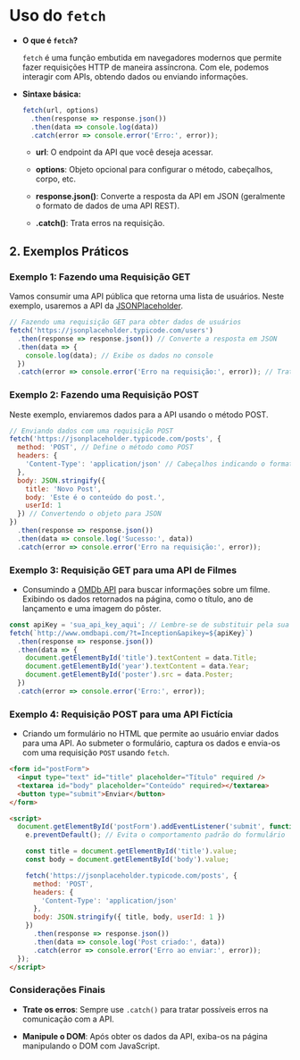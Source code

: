 # Uso do `fetch`

- **O que é `fetch`?**

  `fetch` é uma função embutida em navegadores modernos que permite fazer requisições HTTP de maneira assíncrona. Com ele, podemos interagir com APIs, obtendo dados ou enviando informações.

- **Sintaxe básica:**

  ```javascript
  fetch(url, options)
    .then(response => response.json())
    .then(data => console.log(data))
    .catch(error => console.error('Erro:', error));
  ```

  - **url**: O endpoint da API que você deseja acessar.

  - **options**: Objeto opcional para configurar o método, cabeçalhos, corpo, etc.

  - **response.json()**: Converte a resposta da API em JSON (geralmente o formato de dados de uma API REST).

  - **.catch()**: Trata erros na requisição.

## 2. Exemplos Práticos

### Exemplo 1: Fazendo uma Requisição GET

Vamos consumir uma API pública que retorna uma lista de usuários. Neste exemplo, usaremos a API da [JSONPlaceholder](https://jsonplaceholder.typicode.com).

```javascript
// Fazendo uma requisição GET para obter dados de usuários
fetch('https://jsonplaceholder.typicode.com/users')
  .then(response => response.json()) // Converte a resposta em JSON
  .then(data => {
    console.log(data); // Exibe os dados no console
  })
  .catch(error => console.error('Erro na requisição:', error)); // Tratamento de erros
```

### Exemplo 2: Fazendo uma Requisição POST

Neste exemplo, enviaremos dados para a API usando o método POST.

```javascript
// Enviando dados com uma requisição POST
fetch('https://jsonplaceholder.typicode.com/posts', {
  method: 'POST', // Define o método como POST
  headers: {
    'Content-Type': 'application/json' // Cabeçalhos indicando o formato dos dados enviados
  },
  body: JSON.stringify({
    title: 'Novo Post',
    body: 'Este é o conteúdo do post.',
    userId: 1
  }) // Convertendo o objeto para JSON
})
  .then(response => response.json())
  .then(data => console.log('Sucesso:', data))
  .catch(error => console.error('Erro na requisição:', error));
```

### Exemplo 3: Requisição GET para uma API de Filmes

- Consumindo a [OMDb API](http://www.omdbapi.com/) para buscar informações sobre um filme. Exibindo os dados retornados na página, como o título, ano de lançamento e uma imagem do pôster.

```javascript
const apiKey = 'sua_api_key_aqui'; // Lembre-se de substituir pela sua chave de API
fetch(`http://www.omdbapi.com/?t=Inception&apikey=${apiKey}`)
  .then(response => response.json())
  .then(data => {
    document.getElementById('title').textContent = data.Title;
    document.getElementById('year').textContent = data.Year;
    document.getElementById('poster').src = data.Poster;
  })
  .catch(error => console.error('Erro:', error));
```

### Exemplo 4: Requisição POST para uma API Fictícia

- Criando um formulário no HTML que permite ao usuário enviar dados para uma API. Ao submeter o formulário, captura os dados e envia-os com uma requisição `POST` usando `fetch`.

```html
<form id="postForm">
  <input type="text" id="title" placeholder="Título" required />
  <textarea id="body" placeholder="Conteúdo" required></textarea>
  <button type="submit">Enviar</button>
</form>

<script>
  document.getElementById('postForm').addEventListener('submit', function (e) {
    e.preventDefault(); // Evita o comportamento padrão do formulário

    const title = document.getElementById('title').value;
    const body = document.getElementById('body').value;

    fetch('https://jsonplaceholder.typicode.com/posts', {
      method: 'POST',
      headers: {
        'Content-Type': 'application/json'
      },
      body: JSON.stringify({ title, body, userId: 1 })
    })
      .then(response => response.json())
      .then(data => console.log('Post criado:', data))
      .catch(error => console.error('Erro ao enviar:', error));
  });
</script>
```

### Considerações Finais

- **Trate os erros**: Sempre use `.catch()` para tratar possíveis erros na comunicação com a API.

- **Manipule o DOM**: Após obter os dados da API, exiba-os na página manipulando o DOM com JavaScript.
